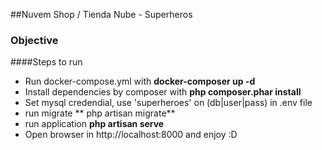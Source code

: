 ##Nuvem Shop / Tienda Nube - Superheros

### Objective
####Steps to run
- Run docker-compose.yml with **docker-composer up -d**
- Install dependencies by composer with **php composer.phar install**
- Set mysql credendial, use 'superheroes' on (db|user|pass) in .env file
- run migrate ** php artisan migrate**
- run application **php artisan serve**
- Open browser in http://localhost:8000 and enjoy :D
